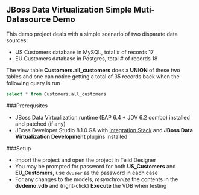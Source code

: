 ## JBoss Data Virtualization Simple Muti-Datasource Demo

This demo project deals with a simple scenario of two disparate data sources:
* US Customers database in MySQL, total \# of records 17 
* EU Customers database in Postgres, total \# of records 18

The view table __Customers.all_customers__ does a __UNION__ of these two tables and one can notice getting a total of 35 records back when the following query is run
```sql
select * from Customers.all_customers
```

###Prerequsites 
* JBoss Data Virtualization runtime (EAP 6.4 + JDV 6.2 combo) installed and patched (if any)
* JBoss Developer Studio 8.1.0.GA with [Integration Stack](http://tools.jboss.org/downloads/devstudio_is/luna/8.0.5.GA.html) and __JBoss Data Virtualization Development__ plugins installed 

###Setup
* Import the project and open the project in Teiid Designer
* You may be prompted for password for both __US_Customers__ and __EU_Customers__, use `dvuser` as the password in each case
* For any changes to the models, _resynchronize_ the contents in the __dvdemo.vdb__ and (right-click) __Execute__ the VDB when testing
